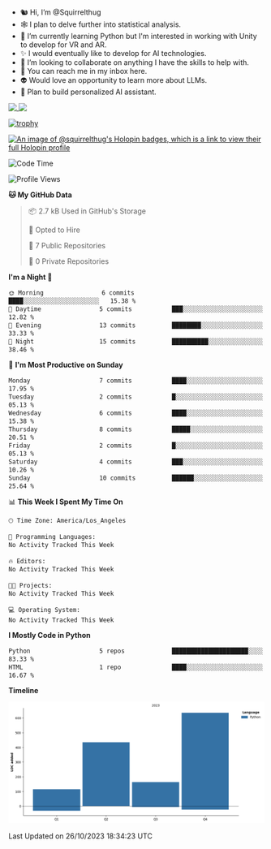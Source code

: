- 🐿️ Hi, I’m @Squirrelthug
- 🕸️ I plan to delve further into statistical analysis.
- 🐍 I’m currently learning Python but I'm interested in working with Unity to develop for VR and AR.
- ✨ I would eventually like to develop for AI technologies.
- 🎃 I’m looking to collaborate on anything I have the skills to help with.
- 🔮 You can reach me in my inbox here.
- 👽 Would love an opportunity to learn more about LLMs.
- 🤖 Plan to build personalized AI assistant.
<p></p>



<a href="https://github.com/anuraghazra/github-readme-stats">
  <img align="top" src="https://github-readme-stats.vercel.app/api?username=squirrelthug&show_icons=true&theme=darcula" />
</a>
<a href="https://git.io/streak-stats">
  <img align="top" src="https://streak-stats.demolab.com/?user=squirrelthug&theme=dark" />
</a>

[![trophy](https://github-profile-trophy.vercel.app/?username=squirrelthug&theme=darkhub)](https://github.com/ryo-ma/github-profile-trophy)

[![An image of @squirrelthug's Holopin badges, which is a link to view their full Holopin profile](https://holopin.me/squirrelthug)](https://holopin.io/@squirrelthug)


<!--START_SECTION:waka-->
![Code Time](http://img.shields.io/badge/Code%20Time-5%20hrs%2039%20mins-blue)

![Profile Views](http://img.shields.io/badge/Profile%20Views-0-blue)

**🐱 My GitHub Data** 

> 📦 2.7 kB Used in GitHub's Storage 
 > 
> 💼 Opted to Hire
 > 
> 📜 7 Public Repositories 
 > 
> 🔑 0 Private Repositories 
 > 
**I'm a Night 🦉** 

```text
🌞 Morning                6 commits           ████░░░░░░░░░░░░░░░░░░░░░   15.38 % 
🌆 Daytime                5 commits           ███░░░░░░░░░░░░░░░░░░░░░░   12.82 % 
🌃 Evening                13 commits          ████████░░░░░░░░░░░░░░░░░   33.33 % 
🌙 Night                  15 commits          ██████████░░░░░░░░░░░░░░░   38.46 % 
```
📅 **I'm Most Productive on Sunday** 

```text
Monday                   7 commits           ████░░░░░░░░░░░░░░░░░░░░░   17.95 % 
Tuesday                  2 commits           █░░░░░░░░░░░░░░░░░░░░░░░░   05.13 % 
Wednesday                6 commits           ████░░░░░░░░░░░░░░░░░░░░░   15.38 % 
Thursday                 8 commits           █████░░░░░░░░░░░░░░░░░░░░   20.51 % 
Friday                   2 commits           █░░░░░░░░░░░░░░░░░░░░░░░░   05.13 % 
Saturday                 4 commits           ███░░░░░░░░░░░░░░░░░░░░░░   10.26 % 
Sunday                   10 commits          ██████░░░░░░░░░░░░░░░░░░░   25.64 % 
```


📊 **This Week I Spent My Time On** 

```text
🕑︎ Time Zone: America/Los_Angeles

💬 Programming Languages: 
No Activity Tracked This Week

🔥 Editors: 
No Activity Tracked This Week

🐱‍💻 Projects: 
No Activity Tracked This Week

💻 Operating System: 
No Activity Tracked This Week
```

**I Mostly Code in Python** 

```text
Python                   5 repos             █████████████████████░░░░   83.33 % 
HTML                     1 repo              ████░░░░░░░░░░░░░░░░░░░░░   16.67 % 
```



**Timeline**

![Lines of Code chart](https://raw.githubusercontent.com/Squirrelthug/Squirrelthug/main/assets/bar_graph.png)


 Last Updated on 26/10/2023 18:34:23 UTC
<!--END_SECTION:waka-->

